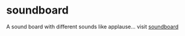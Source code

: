 # soundboard
A sound board with different sounds like applause...
visit [soundboard](https://newton-nganga.github.io/soundboard/)
